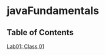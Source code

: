# javaFundamentals

## Table of Contents 

[Lab01: Class 01](https://github.com/JoseGonzalez1394/javaFundamentals-/blob/main/basics/Main.java)
